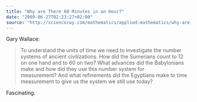 ```yaml
---
title: "Why are There 60 Minutes in an Hour?"
date: "2009-06-27T02:23:27+02:00"
source: "http://scienceray.com/mathematics/applied-mathematics/why-are-there-60-minutes-in-an-hour/"
---
```


Gary Wallace:

> To understand the units of time we need to investigate the number systems of ancient civilizations. How did the Sumerians count to 12 on one hand and to 60 on two? What advances did the Babylonians make and how did they use this number system for measurement? And what refinements did the Egyptians make to time measurement to give us the system we still use today?

Fascinating.
